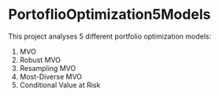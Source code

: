 # PortoflioOptimization5Models
This project analyses 5 different portfolio optimization models: 
1. MVO
2. Robust MVO
3. Resampling MVO
4. Most-Diverse MVO
5. Conditional Value at Risk
